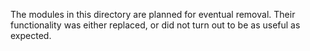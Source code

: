 The modules in this directory are planned for eventual removal.
Their functionality was either replaced, or did not turn out to be as useful as expected.
